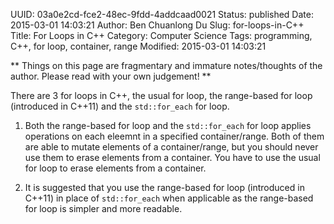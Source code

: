 UUID: 03a0e2cd-fce2-48ec-9fdd-4addcaad0021
Status: published
Date: 2015-03-01 14:03:21
Author: Ben Chuanlong Du
Slug: for-loops-in-C++
Title: For Loops in C++
Category: Computer Science
Tags: programming, C++, for loop, container, range
Modified: 2015-03-01 14:03:21

**
Things on this page are
fragmentary and immature notes/thoughts of the author.
Please read with your own judgement!
**

There are 3 for loops in C++,
the usual for loop, the range-based for loop (introduced in C++11) and the `std::for_each` for loop.

1. Both the range-based for loop and the `std::for_each` for loop 
applies operations on each eleemnt in a specified container/range.
Both of them are able to mutate elements of a container/range,
but you should never use them to erase elements from a container.
You have to use the usual for loop to erase elements from a container.

2. It is suggested that you use the range-based for loop (introduced in C++11)
in place of `std::for_each` when applicable 
as the range-based for loop is simpler and more readable.


